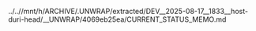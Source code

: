 ../..//mnt/h/ARCHIVE/.UNWRAP/extracted/DEV__2025-08-17__1833__host-duri-head/__UNWRAP/4069eb25ea/CURRENT_STATUS_MEMO.md